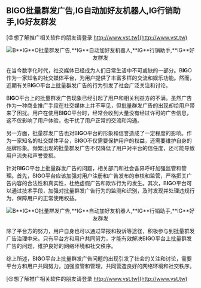 ## **B**IG**O批量群发广告,**IG**自动加好友机器人,**IG**行销助手,**IG**好友群发**

[😍想了解推广相关软件的朋友请登录 http://www.vst.tw](http://www.vst.tw)

 <center><img src="https://vst.tw/MP4/tuiguang/png/0.png" alt="B**IG**O批量群发广告,**IG**自动加好友机器人,**IG**行销助手,**IG**好友群发"></center>

在当今数字化时代，社交媒体已经成为人们日常生活中不可或缺的一部分。B**IG**O作为一家知名的社交媒体平台，为用户提供了丰富多样的交流和娱乐功能。然而，近期有关B**IG**O平台上批量群发广告的行为引发了社会广泛关注和讨论。

B**IG**O平台上的批量群发广告现象已经引起了用户和相关利益方的不满。虽然广告作为一种商业推广手段在社交媒体上并不罕见，但批量群发广告的出现却给用户带来了困扰。用户在使用B**IG**O平台时，经常会收到大量没有经过许可的广告信息，这不仅影响了用户体验，也干扰了用户正常的交流和沟通。

另一方面，批量群发广告也对B**IG**O平台的形象和信誉造成了一定程度的影响。作为一家知名的社交媒体平台，B**IG**O不仅需要保护用户的权益，还需要维护自身的品牌形象。频繁出现的批量群发广告不仅降低了用户对平台的信任度，还可能导致用户流失和声誉受损。

针对B**IG**O平台上批量群发广告的问题，相关部门和社会各界呼吁加强监管和管理。首先，B**IG**O平台应该加强对用户注册和广告发布的审核和监管，严格把关广告内容的合法性和真实性，杜绝虚假广告和欺诈行为的发生。其次，B**IG**O平台可以通过技术手段，加强对批量群发广告行为的监测和识别，及时发现并处理违规行为，保障用户的正常使用权益。

 <center><img src="https://vst.tw/MP4/tuiguang/png/2.png" alt="B**IG**O批量群发广告,**IG**自动加好友机器人,**IG**行销助手,**IG**好友群发"></center>

除了平台方的努力，用户自身也可以通过举报和投诉等途径，积极参与到批量群发广告治理中来。只有平台方和用户共同努力，才能有效解决B**IG**O平台上批量群发广告的问题，维护良好的网络环境和社交秩序。

综上所述，B**IG**O平台上批量群发广告问题的出现引发了社会的关注和讨论，需要平台方和用户共同努力，加强监管和管理，共同营造良好的网络环境和社交秩序。

[😍想了解推广相关软件的朋友请登录 http://www.vst.tw](http://www.vst.tw)



